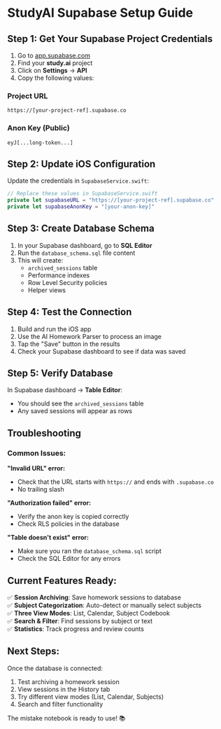 # StudyAI Supabase Setup Guide

## Step 1: Get Your Supabase Project Credentials

1. Go to [app.supabase.com](https://app.supabase.com)
2. Find your **study.ai** project
3. Click on **Settings** → **API**
4. Copy the following values:

### Project URL
```
https://[your-project-ref].supabase.co
```

### Anon Key (Public)
```
eyJ[...long-token...]
```

## Step 2: Update iOS Configuration

Update the credentials in `SupabaseService.swift`:

```swift
// Replace these values in SupabaseService.swift
private let supabaseURL = "https://[your-project-ref].supabase.co"
private let supabaseAnonKey = "[your-anon-key]"
```

## Step 3: Create Database Schema

1. In your Supabase dashboard, go to **SQL Editor**
2. Run the `database_schema.sql` file content
3. This will create:
   - `archived_sessions` table
   - Performance indexes
   - Row Level Security policies
   - Helper views

## Step 4: Test the Connection

1. Build and run the iOS app
2. Use the AI Homework Parser to process an image
3. Tap the "Save" button in the results
4. Check your Supabase dashboard to see if data was saved

## Step 5: Verify Database

In Supabase dashboard → **Table Editor**:
- You should see the `archived_sessions` table
- Any saved sessions will appear as rows

## Troubleshooting

### Common Issues:

**"Invalid URL" error:**
- Check that the URL starts with `https://` and ends with `.supabase.co`
- No trailing slash

**"Authorization failed" error:**
- Verify the anon key is copied correctly
- Check RLS policies in the database

**"Table doesn't exist" error:**
- Make sure you ran the `database_schema.sql` script
- Check the SQL Editor for any errors

## Current Features Ready:

✅ **Session Archiving**: Save homework sessions to database  
✅ **Subject Categorization**: Auto-detect or manually select subjects  
✅ **Three View Modes**: List, Calendar, Subject Codebook  
✅ **Search & Filter**: Find sessions by subject or text  
✅ **Statistics**: Track progress and review counts  

## Next Steps:

Once the database is connected:
1. Test archiving a homework session
2. View sessions in the History tab
3. Try different view modes (List, Calendar, Subjects)
4. Search and filter functionality

The mistake notebook is ready to use! 📚